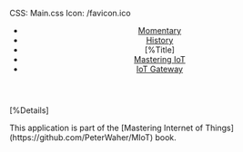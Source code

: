 ﻿CSS: Main.css
Icon: /favicon.ico

<header id="header">
<nav>

* [Momentary](/Index.md)
* [History](/History.md)
* [%Title]
* [Mastering IoT](https://github.com/PeterWaher/MIoT)
* [IoT Gateway](https://github.com/PeterWaher/IoTGateway)

</nav>
</header>
<main>

[%Details]

</main>

<footer>
This application is part of the [Mastering Internet of Things](https://github.com/PeterWaher/MIoT) book.
</footer>
